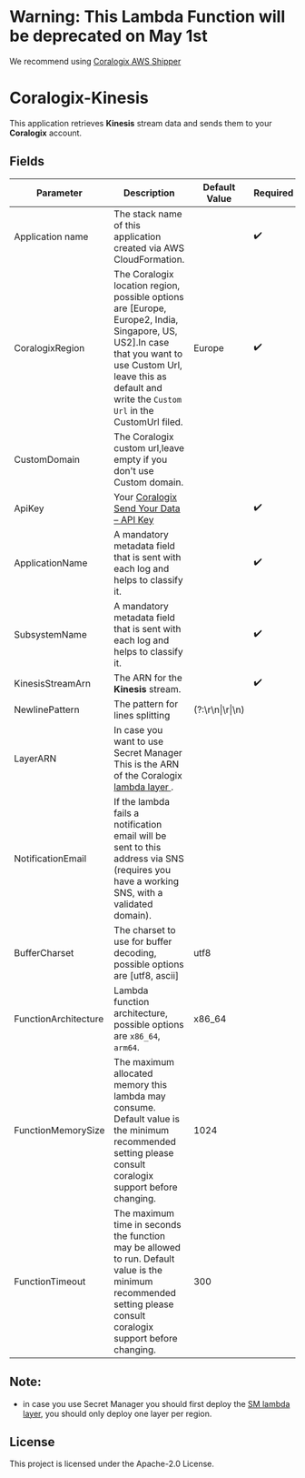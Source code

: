 # Warning: This Lambda Function will be deprecated on May 1st
We recommend using [Coralogix AWS Shipper](https://github.com/coralogix/coralogix-aws-shipper/tree/master)

# Coralogix-Kinesis

This application retrieves **Kinesis** stream data and sends them to your **Coralogix** account.

## Fields

| Parameter | Description | Default Value | Required |
|---|---|---|---|
| Application name | The stack name of this application created via AWS CloudFormation.|  | :heavy_check_mark: |
| CoralogixRegion | The Coralogix location region, possible options are [Europe, Europe2, India, Singapore, US, US2].In case that you want to use Custom Url, leave this as default and write the `Custom Url` in the CustomUrl filed.| Europe | :heavy_check_mark: |
| CustomDomain | The Coralogix custom url,leave empty if you don't use Custom domain.| | |
| ApiKey| Your [Coralogix Send Your Data – API Key](https://coralogix.com/docs/send-your-data-api-key/) |  | :heavy_check_mark: |
| ApplicationName | A mandatory metadata field that is sent with each log and helps to classify it.|  | :heavy_check_mark: |
| SubsystemName |  A mandatory metadata field that is sent with each log and helps to classify it.|  | :heavy_check_mark: |
| KinesisStreamArn|  The ARN for the **Kinesis** stream.|  | :heavy_check_mark: |
| NewlinePattern|  The pattern for lines splitting| (?:\r\n\|\r\|\n) |  |
| LayerARN | In case you want to use Secret Manager This is the ARN of the Coralogix [lambda layer ](https://serverlessrepo.aws.amazon.com/applications/eu-central-1/597078901540/Coralogix-Lambda-SSMLayer). | | |
| NotificationEmail | If the lambda fails a notification email will be sent to this address via SNS (requires you have a working SNS, with a validated domain). | |  |
| BufferCharset | The charset to use for buffer decoding, possible options are [utf8, ascii]| utf8 |  |
| FunctionArchitecture | Lambda function architecture, possible options are ``x86_64``, ``arm64``.| x86_64 |  |
| FunctionMemorySize | The maximum allocated memory this lambda may consume. Default value is the minimum recommended setting please consult coralogix support before changing. | 1024 |  |
| FunctionTimeout | The maximum time in seconds the function may be allowed to run. Default value is the minimum recommended setting please consult coralogix support before changing. | 300 |  |

## Note:
* in case you use Secret Manager you should first deploy the [SM lambda layer](https://serverlessrepo.aws.amazon.com/applications/eu-central-1/597078901540/Coralogix-Lambda-SSMLayer), you should only deploy one layer per region.


## License

This project is licensed under the Apache-2.0 License.

